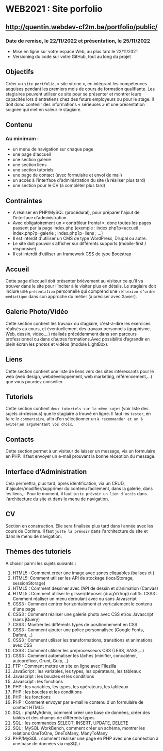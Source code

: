 # WEB2021 : Site porfolio

## http://quentin.webdev-cf2m.be/portfolio/public/

### Date de remise, le 22/11/2022 et présentation, le 25/11/2022

- Mise en ligne sur votre espace Web, au plus tard le 22/11/2021
- Versioning du code sur votre GitHub, tout au long du projet

## Objectifs

Créer un `site portfolio`, « site vitrine », en intégrant les compétences acquises pendant les premiers mois de cours de formation qualifiante. Les stagiaires peuvent utiliser ce site pour se présenter et montrer leurs capacités lors d'entretiens chez des futurs employeurs ou pour le stage. Il doit donc contenir des informations « sérieuses » et une présentation soignée qui met en valeur le stagiaire.

## Contenu

### Au minimum :

- un menu de navigation sur chaque page
- une page d'accueil
- une section galerie
- une section liens
- une section tutoriels
- une page de contact (avec formulaire et envoi de mail)
- un accès à l'interface d'administration du site (à réaliser plus tard)
- une section pour le CV (à compléter plus tard)

## Contraintes

- A réaliser en PHP/MySQL (procédural), pour préparer l'ajout de l'interface d'administration
- Avec obligatoirement un « contrôleur frontal », donc toutes les pages passent par la page index.php (exemple : index.php?p=accueil ; index.php?p=galerie ; index.php?p=liens ; ...)
- Il est interdit d'utiliser un CMS de type WordPress, Drupal ou autre.
- Le site doit pouvoir s’afficher sur différents supports (mobile-first / responsive)
- Il est interdit d’utiliser un framework CSS de type Bootstrap

## Accueil

Cette page d’accueil doit présenter brièvement au visiteur ce qu’il va trouver dans le site pour l’inciter à le visiter plus en détails. Le stagiaire doit inclure une `présentation` personnelle qui comprend une `réflexion d’ordre médiatique` dans son approche du métier (à préciser avec Xavier).

## Galerie Photo/Vidéo

Cette section contient les travaux du stagiaire, c'est-à-dire les exercices réalisés au cours, et éventuellement des travaux personnels (graphisme, Web, dessin, vidéo,...) réalisés précédemment dans son parcours professionnel ou dans d’autres formations.Avec possibilité d’agrandir en plein écran les photos et vidéos (module LightBox).

## Liens

Cette section contient une liste de liens vers des sites intéressants pour le web (web design, webdéveloppement, web marketing, référencement,...) que vous pourriez conseiller.

## Tutoriels

Cette section contient `deux tutoriels sur le même sujet` (voir liste des sujets ci-dessous) que le stagiaire a trouvé en ligne. Il faut les `tester`, en faire le `commentaire`, afin d’en sélectionner un `à recommander et un à éviter`,`en argumentant vos choix`.

## Contacts

Cette section permet à un visiteur de laisser un message, via un formulaire en PHP. Il faut envoyer un e-mail prouvant la bonne réception du message.

## Interface d'Administration

Cela permettra, plus tard, après identification, via un CRUD, d'ajouter/modifier/supprimer du contenu facilement, dans la galerie, dans les liens,...Pour le moment, il faut `juste prévoir un lien d’accès` dans l'architecture du site et dans le menu de navigation.

## CV

Section en construction. Elle sera finalisée plus tard dans l’année avec les cours de Corinne. Il faut `juste la prévoir` dans l'architecture du site et dans le menu de navigation.

## Thèmes des tutoriels

A choisir parmi les sujets suivants :

1. HTML5 : Comment créer une image avec zones cliquables (balises <map> et <area>)
2. HTML5: Comment utiliser les API de stockage (localStorage, sessionStorage)
3. HTML5 : Comment dessiner avec l’API de dessin et d’animation (Canvas)
4. HTML5 : Comment utiliser le glisser/déposer (drag’n’drop) natif5. CSS3 : Comment réaliser un menu déroulant avec ou sans Javascript
5. CSS3 : Comment centrer horizontalement et verticalement le contenu d'une page
6. CSS3 : Comment réaliser une galerie photo avec CSS et/ou Javascript (sans jQuery)
7. CSS3 : Montrer les différents types de positionnement en CSS
8. CSS3 : Comment ajouter une police personnalisée (Google Fonts, Dafont,...)
9. CSS3 : Comment utiliser les transformations, transitions et animations avec CSS
10. CSS3 : Comment utiliser les préprocesseurs CSS (LESS, SASS,...)
11. CSS3 : Comment automatiser les tâches (minifier, concaténer, autopréfixer, Grunt, Gulp,...)
12. FTP : Comment mettre un site en ligne avec Filezilla
13. JavaScript : les variables, les types, les opérateurs, les tableaux
14. Javascript : les boucles et les conditions
15. Javascript : les fonctions
16. PHP : les variables, les types, les opérateurs, les tableaux
17. PHP : les boucles et les conditions
18. PHP : les fonctions
19. PHP : Comment envoyer par e-mail le contenu d'un formulaire de contact HTML5
20. SQL : phpMyAdmin, comment créer une base de données, créer des tables et des champs de différents types
21. SQL : les commandes SELECT, INSERT, UPDATE, DELETE
22. SQL : MySQL WorkBench, comment créer un schéma, montrer les relations OneToOne, OneToMany, ManyToMany
23. PHP/MySQL : comment réaliser une page en PHP avec une connection à une base de données via mySQLi
